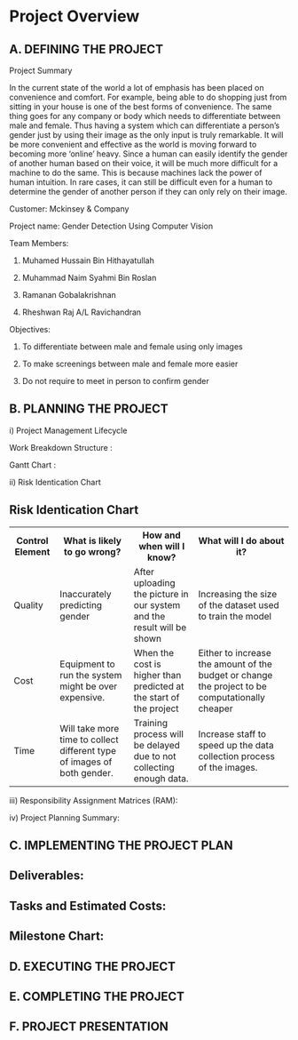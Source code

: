 # Project Overview

## A. DEFINING THE PROJECT
Project Summary

In the current state of the world a lot of emphasis has been placed on convenience and comfort. For example, being able to do shopping just from sitting in your house is one of the best forms of convenience. The same thing goes for any company or body which needs to differentiate between male and female. Thus having a system which can differentiate a person’s gender just by using their image as the only input is truly remarkable. It will be more convenient and effective as the world is moving forward to becoming more ‘online’ heavy. Since a human can easily identify the gender of another human based on their voice, it will be much more difficult for a machine to do the same. This is because machines lack the power of human intuition. In rare cases, it can still be difficult even for a human to determine the gender of another person if they can only rely on their image.

Customer: Mckinsey & Company

Project name: Gender Detection Using Computer Vision


Team Members:

1. Muhamed Hussain Bin Hithayatullah

2. Muhammad Naim Syahmi Bin Roslan

3. Ramanan Gobalakrishnan

4. Rheshwan Raj A/L Ravichandran


Objectives:

1. To differentiate between male and female using only images

2. To make screenings between male and female more easier

3. Do not require to meet in person to confirm gender

## B. PLANNING THE PROJECT

i) Project Management Lifecycle

Work Breakdown Structure :

Gantt Chart :

ii) Risk Identication Chart



<h2>Risk Identication Chart</h2>

<table>
  <tr>
    <th>Control Element</th>
    <th>What is likely to go wrong?</th>
    <th>How and when will I know?</th>
    <th>What will I do about it?</th>
  </tr>
  <tr>
    <td>Quality</td>
    <td>Inaccurately predicting gender</td>
    <td>After uploading the picture in our system and the result will be shown</td>
    <td>Increasing the size of the dataset used to train the model</td>
  </tr>
  <tr>
    <td>Cost</td>
    <td>Equipment to run the system might be over expensive.</td>
    <td>When the cost is higher than predicted at the start of the project</td>
    <td>Either to increase the amount of the budget or change the project to be computationally cheaper</td>
  </tr>
  <tr>
    <td>Time</td>
    <td>Will take more time to collect different type of images of both gender.</td>
    <td>Training process will be delayed due to not collecting enough data.</td>
    <td>Increase staff to speed up the data collection process of the images.</td>
  </tr>
  
</table>

</body>
</html>


iii)  Responsibility Assignment Matrices (RAM): 

iv) Project Planning Summary: 

## C. IMPLEMENTING THE PROJECT PLAN
  ##  Deliverables:

  ##  Tasks and Estimated Costs:
  
  ##  Milestone Chart:


## D. EXECUTING THE PROJECT

## E. COMPLETING THE PROJECT

## F. PROJECT PRESENTATION

